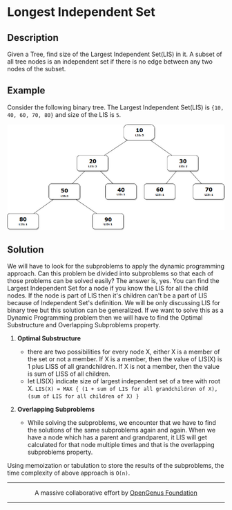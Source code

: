 # Longest Independent Set

## Description

Given a Tree, find size of the Largest Independent Set(LIS) in it. A subset of all tree nodes is an independent set if there is no edge between any two nodes of the subset.

## Example

Consider the following binary tree. The Largest Independent Set(LIS) is `{10, 40, 60, 70, 80}` and size of the LIS is `5`.

![Tree-Diagram](example.jpg)

## Solution

We will have to look for the subproblems to apply the dynamic programming approach. Can this problem be divided into subproblems so that each of those problems can be solved easily? The answer is, yes. You can find the Largest Independent Set for a node if you know the LIS for all the child nodes. If the node is part of LIS then it's children can't be a part of LIS because of Independent Set's definition. We will be only discussing LIS for binary tree but this solution can be generalized. If we want to solve this as a Dynamic Programming problem then we will have to find the Optimal Substructure and Overlapping Subproblems property.

1. **Optimal Substructure**
    - there are two possibilities for every node X, either X is a member of the set or not a member. If X is a member, then the value of LIS(X) is 1 plus LISS of all grandchildren. If X is not a member, then the value is sum of LISS of all children.
    - let LIS(X) indicate size of largest independent set of a tree with root X.
      `LIS(X) = MAX { (1 + sum of LIS for all grandchildren of X), (sum of LIS for all children of X) }`

2. **Overlapping Subproblems**
    - While solving the subproblems, we encounter that we have to find the solutions of the same subproblems again and again. When we have a node which has a parent and grandparent, it LIS will get calculated for that node multiple times and that is the overlapping subproblems property.

Using memoization or tabulation to store the results of the subproblems, the time complexity of above approach is `O(n)`.

---

<p align="center">
A massive collaborative effort by <a href="https://github.com/opengenus/cosmos">OpenGenus Foundation</a>
</p>

---
